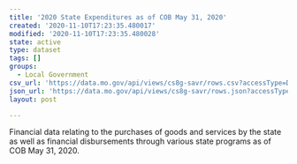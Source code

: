 ```yaml
---
title: '2020 State Expenditures as of COB May 31, 2020'
created: '2020-11-10T17:23:35.480017'
modified: '2020-11-10T17:23:35.480028'
state: active
type: dataset
tags: []
groups:
  - Local Government
csv_url: 'https://data.mo.gov/api/views/cs8g-savr/rows.csv?accessType=DOWNLOAD'
json_url: 'https://data.mo.gov/api/views/cs8g-savr/rows.json?accessType=DOWNLOAD'
layout: post

---
```

Financial data relating to the purchases of goods and services by the state as well as financial disbursements through various state programs as of COB May 31, 2020.
